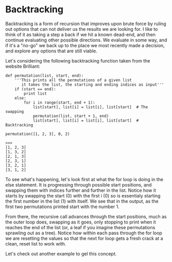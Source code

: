 # Backtracking

Backtracking is a form of recursion that improves upon brute force by ruling
out options that can not deliver us the results we are looking for. I like to think
of it as taking a step a back if we hit a known dead-end, and then continue evaluating
other possible directions. We evaluate in some way, and if it's a "no-go" we back up
to the place we most recently made a decision, and explore any options that are still
viable. 

Let's considering the following backtracking function taken from the website Brilliant:

```
def permutation(list, start, end):
    '''This prints all the permutations of a given list
       it takes the list, the starting and ending indices as input'''
    if (start == end):
        print list
    else:
        for i in range(start, end + 1):
            list[start], list[i] = list[i], list[start]  # The swapping
            permutation(list, start + 1, end)
            list[start], list[i] = list[i], list[start]  # Backtracking

permutation([1, 2, 3], 0, 2)

>>>
[1, 2, 3]
[1, 3, 2]
[2, 1, 3]
[2, 3, 1]
[3, 2, 1]
[3, 1, 2]
```

To see what's happening, let's look first at what the for loop is doing in the else
statement. It is progressing through possible start positions, and swapping them
with indices further and further in the list. Notice how it starts by swapping the start (0)
with the first i (0) so is essentialy starting the first number in the list (1) with itself. 
We see that in the output, as the first two permutations printed start with the number 1. 

From there, the recursive call advances through the start positions, much as the outer loop does,
swapping as it goes, only stopping to print when it reaches the end of the list
(or, a leaf if you imagine these permutations sprawling out as a tree). Notice how within
each pass through the for loop we are resetting the values so that the next for loop 
gets a fresh crack at a clean, reset list to work with. 

Let's check out another example to gel this concept.

